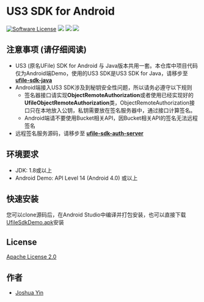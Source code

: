 # US3 SDK for Android

[![Software License](https://img.shields.io/github/license/saltstack/salt)](LICENSE)
[![](https://img.shields.io/github/release/ucloud/ufile-sdk-java.svg)](https://github.com/ucloud/ufile-sdk-java)
[![](https://img.shields.io/github/last-commit/ucloud/ufile-sdk-java.svg)](https://github.com/ucloud/ufile-sdk-java)
[![](https://img.shields.io/github/commits-since/ucloud/ufile-sdk-java/latest.svg)](https://github.com/ucloud/ufile-sdk-java)

## 注意事项 (请仔细阅读)
- US3 (原名UFile) SDK for Android 与 Java版本共用一套。本仓库中项目代码仅为Android端Demo，使用的US3 SDK是US3 SDK for Java，请移步至 **[ufile-sdk-java](https://github.com/ucloud/ufile-sdk-java)**
- Android端接入US3 SDK涉及到秘钥安全性问题，所以请务必遵守以下规则
    - 签名器接口请实现**ObjectRemoteAuthorization**或者使用已经实现好的**UfileObjectRemoteAuthorization**类，ObjectRemoteAuthorization接口只在本地放入公钥，私钥需要放在签名服务器中，通过接口计算签名。
    - Android端请不要使用Bucket相关API，因Bucket相关API的签名无法远程签名
- 远程签名服务源码，请移步至 **[ufile-sdk-auth-server](https://github.com/ucloud/ufile-sdk-auth-server)**

## 环境要求
- JDK: 1.8或以上
- Android Demo: API Level 14 (Android 4.0) 或以上

## 快速安装
您可以clone源码后，在Android Studio中编译并打包安装，也可以直接下载[UfileSdkDemo.apk](http://ucloud-apk.cn-sh2.ufileos.com/UfileSdkDemo.apk)安装

## License
[Apache License 2.0](https://www.apache.org/licenses/LICENSE-2.0.html)

## 作者
- [Joshua Yin](https://github.com/joshuayin)

